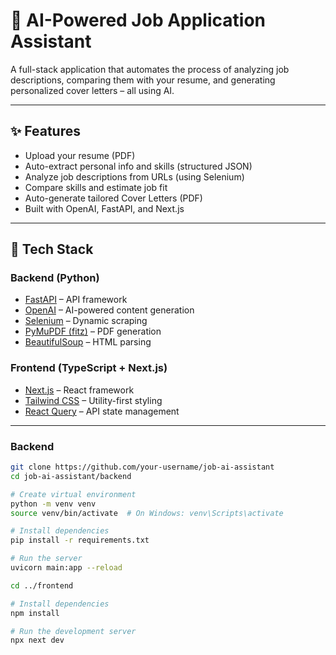 # 💼 AI-Powered Job Application Assistant

A full-stack application that automates the process of analyzing job descriptions, comparing them with your resume, and generating personalized cover letters – all using AI.

---

## ✨ Features

- Upload your resume (PDF)
- Auto-extract personal info and skills (structured JSON)
- Analyze job descriptions from URLs (using Selenium)
- Compare skills and estimate job fit
- Auto-generate tailored Cover Letters (PDF)
- Built with OpenAI, FastAPI, and Next.js

---

## 🧠 Tech Stack

### Backend (Python)
- [FastAPI](https://fastapi.tiangolo.com/) – API framework
- [OpenAI](https://platform.openai.com/docs/) – AI-powered content generation
- [Selenium](https://www.selenium.dev/) – Dynamic scraping
- [PyMuPDF (fitz)](https://pymupdf.readthedocs.io/) – PDF generation
- [BeautifulSoup](https://www.crummy.com/software/BeautifulSoup/) – HTML parsing

### Frontend (TypeScript + Next.js)
- [Next.js](https://nextjs.org/) – React framework
- [Tailwind CSS](https://tailwindcss.com/) – Utility-first styling
- [React Query](https://tanstack.com/query) – API state management

---


### Backend

```bash
git clone https://github.com/your-username/job-ai-assistant
cd job-ai-assistant/backend

# Create virtual environment
python -m venv venv
source venv/bin/activate  # On Windows: venv\Scripts\activate

# Install dependencies
pip install -r requirements.txt

# Run the server
uvicorn main:app --reload

```
```bash
cd ../frontend

# Install dependencies
npm install

# Run the development server
npx next dev
```

